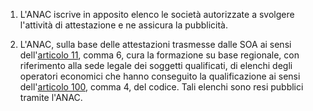1. L'ANAC iscrive in apposito elenco le società autorizzate a svolgere l'attività di attestazione e ne assicura la pubblicità.

2. L'ANAC, sulla base delle attestazioni trasmesse dalle SOA ai sensi dell'[articolo 11](/allegato-2.12-articolo-11/2), comma 6, cura la formazione su base regionale, con riferimento alla sede legale dei soggetti qualificati, di elenchi degli operatori economici che hanno conseguito la qualificazione ai sensi dell'[articolo 100](/articolo-100/2), comma 4, del codice. Tali elenchi sono resi pubblici tramite l'ANAC.